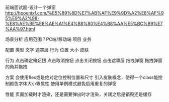 前端面试题-设计一个弹窗 http://hpoenixf.com/%E5%89%8D%E7%AB%AF%E9%9D%A2%E8%AF%95%E9%A2%98-%E8%AE%BE%E8%AE%A1%E4%B8%80%E4%B8%AA%E5%BC%B9%E7%AA%97.html

场景分析
应用范围？PC端/移动端
项目 业务

配置
类型
文字
遮罩层
行为
位置 大小 皮肤

行为
点击确定俺妞妞
点击取消按钮
点击关闭按钮
点击遮罩层
拖拽弹窗
拖拽弹窗的角并拖拽

方案
会使用flex或是绝对定位控制位置和尺寸
引入皮肤概念，使得一个class能控制颜色字体大小等属性
使用单例模式避免启用重复的弹窗


性能
页面加载时才渲染，还是需要弹出时才渲染，关闭之后是销毁还是缓存